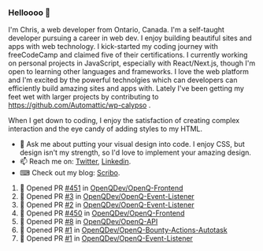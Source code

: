 ### Helloooo 👋

I'm Chris, a web developer from Ontario, Canada. I'm a self-taught developer pursuing a career in web dev. I enjoy building beautiful sites and apps with web technology.
I kick-started my coding journey with freeCodeCamp and claimed five of their certifications.  I currently working on personal projects in JavaScript, especially with React/Next.js, though I'm open to learning other languages and frameworks. I love the web platform and I'm excited by the powerful technolgies which can developers can efficiently build amazing sites and apps with. Lately I've been getting my feet wet with larger projects by contributing to https://github.com/Automattic/wp-calypso .

When I get down to coding, I enjoy the satisfaction of creating complex interaction and the eye candy of adding styles to my HTML. 

- 💬 Ask me about putting your visual design into code. I enjoy CSS, but design isn't my strength, so I'd love to implement your amazing design.
- 📫 Reach me on: [Twitter](https://twitter.com/Christo28120856), [Linkedin](https://www.linkedin.com/in/christopher-stevers-07b9a5204/).
- ⌨ Check out my blog: [Scribo](https://christopherstevers.cf).
<!--
**Christopher-Stevers/Christopher-Stevers** is a ✨ _special_ ✨ repository because its `README.md` (this file) appears on your GitHub profile.

Here are some ideas to get you started:

- 🔭 I’m currently working on ...
- 🌱 I’m currently learning ...
- 👯 I’m looking to collaborate on ...
- 🤔 I’m looking for help with ...
- 😄 Pronouns: ...
- ⚡ Fun fact: ...
-->

<!--START_SECTION:activity-->
1. 💪 Opened PR [#451](https://github.com/OpenQDev/OpenQ-Frontend/pull/451) in [OpenQDev/OpenQ-Frontend](https://github.com/OpenQDev/OpenQ-Frontend)
2. 💪 Opened PR [#3](https://github.com/OpenQDev/OpenQ-Event-Listener/pull/3) in [OpenQDev/OpenQ-Event-Listener](https://github.com/OpenQDev/OpenQ-Event-Listener)
3. 💪 Opened PR [#2](https://github.com/OpenQDev/OpenQ-Event-Listener/pull/2) in [OpenQDev/OpenQ-Event-Listener](https://github.com/OpenQDev/OpenQ-Event-Listener)
4. 💪 Opened PR [#450](https://github.com/OpenQDev/OpenQ-Frontend/pull/450) in [OpenQDev/OpenQ-Frontend](https://github.com/OpenQDev/OpenQ-Frontend)
5. 💪 Opened PR [#8](https://github.com/OpenQDev/OpenQ-API/pull/8) in [OpenQDev/OpenQ-API](https://github.com/OpenQDev/OpenQ-API)
6. 💪 Opened PR [#1](https://github.com/OpenQDev/OpenQ-Bounty-Actions-Autotask/pull/1) in [OpenQDev/OpenQ-Bounty-Actions-Autotask](https://github.com/OpenQDev/OpenQ-Bounty-Actions-Autotask)
7. 💪 Opened PR [#1](https://github.com/OpenQDev/OpenQ-Event-Listener/pull/1) in [OpenQDev/OpenQ-Event-Listener](https://github.com/OpenQDev/OpenQ-Event-Listener)
<!--END_SECTION:activity-->
